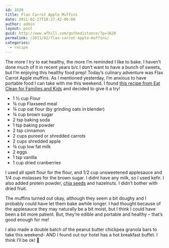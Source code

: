 ```yaml
---
id: 1628
title: Flax Carrot Apple Muffins
date: 2011-02-27T18:27:42-06:00
author: admin
layout: post
guid: http://www.afhill.com/gothedistance/?p=1628
permalink: /2011/02/flax-carrot-apple-muffins/
categories:
  - recipe
---
```

The more I try to eat healthy, the more I&#8217;m reminded I like to bake. I haven&#8217;t done much of it in recent years b/c I don&#8217;t want to have a bunch of sweets, but I&#8217;m enjoying this healthy food prep! Today&#8217;s culinary adventure was Flax Carrot Apple muffins. As I mentioned yesterday, I&#8217;m anxious to have portable food I can take with me this weekend. I found [this recipe from Eat Clean for Families and Kids](http://blog.superhealthykids.com/2010/04/flax-carrot-apple-muffins/) and decided to give it a try! 

* 1 ½ cup Flour  
* ¾ cup Flaxseed meal  
* ¾ cup oat flour (by grinding oats in blender)  
* ¾ cup brown sugar  
* 2 tsp baking soda  
* 1 tsp baking powder  
* 2 tsp cinnamon  
* 2 cups pureed or shredded carrots  
* 2 cups shredded apple  
* ¾ cup low fat milk  
* 2 eggs  
* 1 tsp vanilla  
* 1 cup dried cranberries

I used all spelt flour for the flour, and 1/2 cup unsweetened applesauce and 1/4 cup molasses for the brown sugar. I didnt have any milk, so I used kefir. I also added protein powder, [chia seeds](http://www.care2.com/greenliving/chia-seeds-an-ancient-american-super-food.html) and hazelnuts. I didn&#8217;t bother with dried fruit.

The muffins turned out okay, although they seem a bit doughy and I probably could have let them bake awhile longer. I had thought because of the applesauce they may naturally be a bit moist, but I think I could have been a bit more patient. But, they&#8217;re edible and portable and healthy &#8211; that&#8217;s good enough for me! 

I also made a double batch of the peanut butter chickpea granola bars to take this weekend- AND I found out our hotel has a hot breakfast buffet. I think I&#8217;ll be ok! 🙂